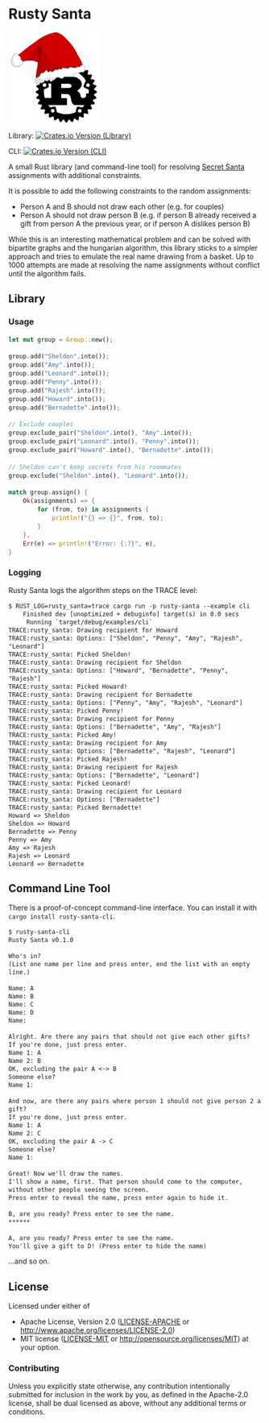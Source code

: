 # Rusty Santa

![Logo](logo.png)

Library: [![Crates.io Version (Library)][crates-io-badge-lib]][crates-io-lib]

CLI: [![Crates.io Version (CLI)][crates-io-badge-cli]][crates-io-cli]

A small Rust library (and command-line tool) for resolving [Secret
Santa](https://en.wikipedia.org/wiki/Secret_Santa) assignments with additional
constraints.

It is possible to add the following constraints to the random assignments:

- Person A and B should not draw each other (e.g. for couples)
- Person A should not draw person B (e.g. if person B already received a gift
  from person A the previous year, or if person A dislikes person B)

While this is an interesting mathematical problem and can be solved with
bipartite graphs and the hungarian algorithm, this library sticks to a simpler
approach and tries to emulate the real name drawing from a basket. Up to 1000
attempts are made at resolving the name assignments without conflict until the
algorithm fails.


## Library

### Usage

```rust
let mut group = Group::new();

group.add("Sheldon".into());
group.add("Amy".into());
group.add("Leonard".into());
group.add("Penny".into());
group.add("Rajesh".into());
group.add("Howard".into());
group.add("Bernadette".into());

// Exclude couples
group.exclude_pair("Sheldon".into(), "Amy".into());
group.exclude_pair("Leonard".into(), "Penny".into());
group.exclude_pair("Howard".into(), "Bernadette".into());

// Sheldon can't keep secrets from his roommates
group.exclude("Sheldon".into(), "Leonard".into());

match group.assign() {
    Ok(assignments) => {
        for (from, to) in assignments {
            println!("{} => {}", from, to);
        }
    },
    Err(e) => println!("Error: {:?}", e),
}
```


### Logging

Rusty Santa logs the algorithm steps on the TRACE level:

```
$ RUST_LOG=rusty_santa=trace cargo run -p rusty-santa --example cli
    Finished dev [unoptimized + debuginfo] target(s) in 0.0 secs
     Running `target/debug/examples/cli`
TRACE:rusty_santa: Drawing recipient for Howard
TRACE:rusty_santa: Options: ["Sheldon", "Penny", "Amy", "Rajesh", "Leonard"]
TRACE:rusty_santa: Picked Sheldon!
TRACE:rusty_santa: Drawing recipient for Sheldon
TRACE:rusty_santa: Options: ["Howard", "Bernadette", "Penny", "Rajesh"]
TRACE:rusty_santa: Picked Howard!
TRACE:rusty_santa: Drawing recipient for Bernadette
TRACE:rusty_santa: Options: ["Penny", "Amy", "Rajesh", "Leonard"]
TRACE:rusty_santa: Picked Penny!
TRACE:rusty_santa: Drawing recipient for Penny
TRACE:rusty_santa: Options: ["Bernadette", "Amy", "Rajesh"]
TRACE:rusty_santa: Picked Amy!
TRACE:rusty_santa: Drawing recipient for Amy
TRACE:rusty_santa: Options: ["Bernadette", "Rajesh", "Leonard"]
TRACE:rusty_santa: Picked Rajesh!
TRACE:rusty_santa: Drawing recipient for Rajesh
TRACE:rusty_santa: Options: ["Bernadette", "Leonard"]
TRACE:rusty_santa: Picked Leonard!
TRACE:rusty_santa: Drawing recipient for Leonard
TRACE:rusty_santa: Options: ["Bernadette"]
TRACE:rusty_santa: Picked Bernadette!
Howard => Sheldon
Sheldon => Howard
Bernadette => Penny
Penny => Amy
Amy => Rajesh
Rajesh => Leonard
Leonard => Bernadette
```

## Command Line Tool

There is a proof-of-concept command-line interface. You can install it with `cargo install rusty-santa-cli`.

    $ rusty-santa-cli
    Rusty Santa v0.1.0

    Who's in?
    (List one name per line and press enter, end the list with an empty line.)

    Name: A
    Name: B
    Name: C
    Name: D
    Name: 

    Alright. Are there any pairs that should not give each other gifts?
    If you're done, just press enter.
    Name 1: A
    Name 2: B
    OK, excluding the pair A <-> B
    Someone else?
    Name 1: 

    And now, are there any pairs where person 1 should not give person 2 a gift?
    If you're done, just press enter.
    Name 1: A
    Name 2: C
    OK, excluding the pair A -> C
    Someone else?
    Name 1: 

    Great! Now we'll draw the names.
    I'll show a name, first. That person should come to the computer,
    without other people seeing the screen.
    Press enter to reveal the name, press enter again to hide it.

    B, are you ready? Press enter to see the name.
    ******

    A, are you ready? Press enter to see the name.
    You'll give a gift to D! (Press enter to hide the name)

...and so on.


## License

Licensed under either of

 * Apache License, Version 2.0 ([LICENSE-APACHE](LICENSE-APACHE) or
   http://www.apache.org/licenses/LICENSE-2.0)
 * MIT license ([LICENSE-MIT](LICENSE-MIT) or
   http://opensource.org/licenses/MIT) at your option.


### Contributing

Unless you explicitly state otherwise, any contribution intentionally submitted
for inclusion in the work by you, as defined in the Apache-2.0 license, shall
be dual licensed as above, without any additional terms or conditions.


<!-- Badges -->
[crates-io-lib]: https://crates.io/crates/rusty-santa
[crates-io-badge-lib]: https://img.shields.io/crates/v/rusty-santa.svg?maxAge=3600
[crates-io-cli]: https://crates.io/crates/rusty-santa-cli
[crates-io-badge-cli]: https://img.shields.io/crates/v/rusty-santa-cli.svg?maxAge=3600
